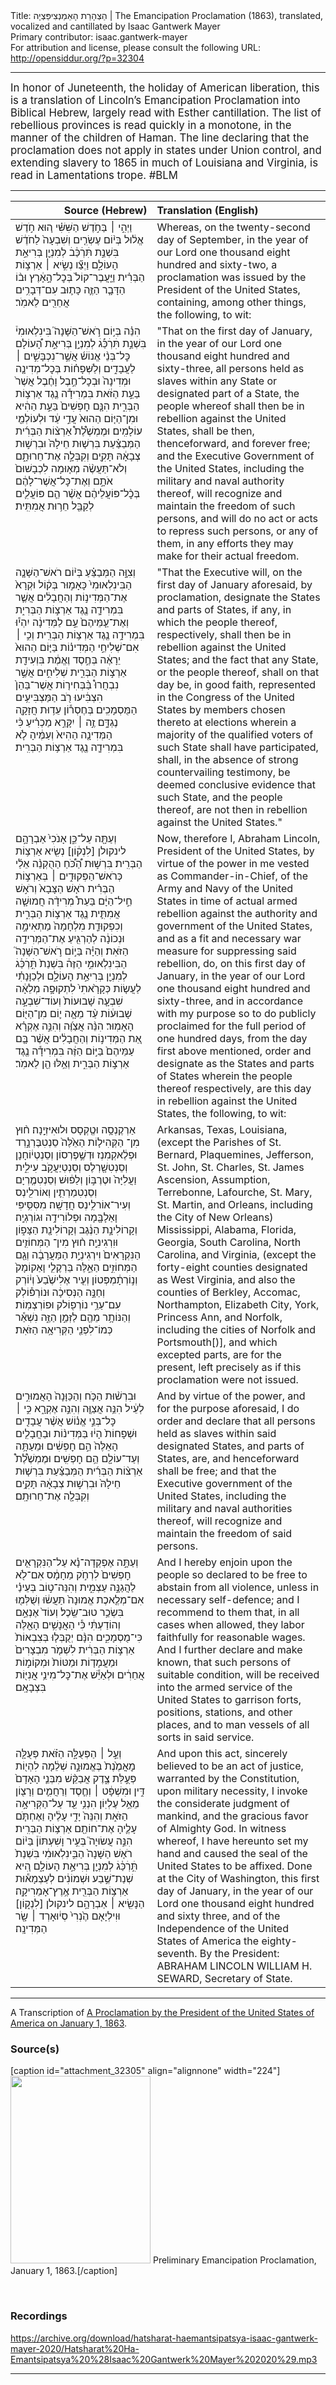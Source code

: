 <html>
<head></head>
<body>
Title: הַצְהָרַת הָאֵמַנְצִיפַּצְיָה | The Emancipation Proclamation (1863), translated, vocalized and cantillated by Isaac Gantwerk Mayer<br />
Primary contributor: isaac.gantwerk-mayer<br />
For attribution and license, please consult the following URL: <a href="http://opensiddur.org/?p=32304">http://opensiddur.org/?p=32304</a>
<p />
<hr />

<div class="english" style="font-size: 1.2em;">
In honor of Juneteenth, the holiday of American liberation, this is a translation of Lincoln’s Emancipation Proclamation into Biblical Hebrew, largely read with Esther cantillation. The list of rebellious provinces is read quickly in a monotone, in the manner of the children of Haman. The line declaring that the proclamation does not apply in states under Union control, and extending slavery to 1865 in much of Louisiana and Virginia, is read in Lamentations trope. #BLM
</div>

<hr />

<table style="margin-left: auto;margin-right: auto;" class="draggable">
<thead><tr><th id="x" style="text-align: right;">Source (Hebrew)</th><th style="text-align: left;">Translation (English)</th></tr></thead>
<tbody>
<tr><td style="vertical-align:top;">
<div class="liturgy"><span lang="he">
וַיְהִ֣י ׀ בַּחֹ֣דֶשׁ הַשִּׁשִּׁ֗י ה֚וּא חֹ֣דֶשׁ אֱל֔וּל בְּי֨וֹם עֶשְׂרִ֤ים וְשִׁבְעָה֙ לַחֹדֶ֔שׁ בִּשְׁנַ֣ת תִּׄרְׄכַּׄ֔בׄ לְמִנְיַ֖ן בְּרִיאַ֣ת הָעוֹלָ֑ם וַיְצַ֞ו נְשִׂ֣יא ׀ אַרְצ֣וֹת הַבְּרִ֗ית וַיַּ֤עֲבֶר־קוֹל֙ בְּכׇל־הָ֣אָ֔רֶץ וּב֨וֹ הַדָּבָ֧ר הַזֶּ֛ה כָּת֛וּב עִם־דְּבָרִ֥ים אֲחֵרִ֖ים לֵאמֹֽר׃
</span></div></td>
 
<td style="vertical-align:top;">
<div class="english">
Whereas, on the twenty-second day of September, in the year of our Lord one thousand eight hundred and sixty-two, a proclamation was issued by the President of the United States, containing, among other things, the following, to wit:
</div></td></tr>


<tr><td style="vertical-align:top;">
<div class="liturgy"><span lang="he">
הִנֵּ֗ה בְּי֣וֹם רֹ֣אשׁ־הַשָּׁנָה֮ בִּינִלְאוּמִי֒ בִּשְׁנַ֣ת תִּׄרְׄכַּׄ֡גׄ לְמִנְיַ֣ן בְּרִיאַ֣ת הָ֠עוֹלָם כׇּל־בְּנֵ֨י אֱנוֹשׁ֜ אֲשֶׁ֣ר־נִכְבָּשִׁ֣ים ׀ לַעֲבָדִ֣ים וְלַשְּׁפָח֗וֹת בְּכׇל־מְדִינָ֤ה וּמְדִינָה֙ וּבְכׇל־חֶ֣בֶל וָחֶ֔בֶל אֲשֶׁר֙ בַּעֵ֣ת הַזֹּ֔את בִּמְרִידָ֕ה נֶ֖גֶד אַרְצ֣וֹת הַבְּרִ֑ית הִנָּ֤ם חׇפְשִׁים֙ בַּעֵ֣ת הַהִ֔יא וּמִן־הַיּ֤וֹם הַהוּא֙ עֲדֵ֣י עַ֔ד וּלְעוֹלְמֵ֖י עוֹלָמִֽים׃ וּמֶמְשֶׁ֩לֶת֩ אַרְצ֨וֹת הַבְּרִ֜ית הַמְּבַצַּ֗עַת בִּרְשׁ֤וּת חֵילָהּ֙ וּבִרְשׁ֣וּת צְבָאָ֔הּ תָּקִ֖ים וְקִבְּלָ֣ה אֶת־חֵרוּתָ֑ם וְלֹא־תַּעֲשֶׂ֨ה מְא֤וּמָה לִכְבָשׁוּם֙ אֹתָ֣ם וְאֶת־כׇּל־אֲשֶׁר־לָהֶ֔ם בְּכׇ֨ל־פּוֹעֲלֵיהֶ֔ם אֲשֶׁ֨ר הֵ֧ם פּוֹעֲלִ֛ים לְקַבֵּ֖ל חֵר֥וּת אֲמִתִּֽית׃
</span></div></td>
 
<td style="vertical-align:top;">
<div class="english">
"That on the first day of January, in the year of our Lord one thousand eight hundred and sixty-three, all persons held as slaves within any State or designated part of a State, the people whereof shall then be in rebellion against the United States, shall be then, thenceforward, and forever free; and the Executive Government of the United States, including the military and naval authority thereof, will recognize and maintain the freedom of such persons, and will do no act or acts to repress such persons, or any of them, in any efforts they may make for their actual freedom.
</div></td></tr>


<tr><td style="vertical-align:top;">
<div class="liturgy"><span lang="he">
וְצִוָּ֣ה הַמְּבַצֵּ֗עַ בְּי֨וֹם רֹאשׁ־הַשָּׁנָ֤ה הַבִּינִלְאוּמִי֙ כָּאָמ֣וּר בְּק֔וֹל וּקְרָא֙ אֶת־הַמְּדִינ֣וֹת וְהַחֲבָלִ֔ים אֲשֶׁ֧ר בִּמְרִידָ֛ה נֶ֖גֶד אַרְצ֣וֹת הַבְּרִי֑ת וְאֶת־עַ֤מֵּיהֶם֙ עַ֣ם לַמְּדִינָ֔ה יִהְי֕וּ בִּמְרִידָ֥ה נֶ֖גֶד אַרְצ֥וֹת הַבְּרִֽית׃ וְכִ֣י ׀ אִם־שְׁלִיחֵ֣י הַמְּדִינ֗וֹת בַּיּ֤וֹם הַהוּא֙ יֵרָאֶ֔ה בְּחֶ֣סֶד וֶאֱמֶ֔ת בִּוְעִידַ֖ת אַרְצ֣וֹת הַבְּרִ֑ית שְׁלִיחִ֣ים אֲשֶׁ֣ר נִבְחֲרוּ֩ בַּ֨בְּחִיר֤וֹת אֲשֶׁר־בַּהֵן֙ הִצְבִּ֔יעוּ רֹ֖ב הַמַּצְבִּיעִ֥ים הַמֻּסְמָכִֽים׃ בְּחֶסְר֕וֹן עֵד֥וּת חֲזָקָ֖ה נֶגְדָּ֑ם זֶ֣ה ׀ יִקָּרֵ֣א מַכְרִ֗יעַ כִּ֨י הַמְּדִינָ֤ה הַהִיא֙ וְעַמֶּ֔יהָ לֹ֧א בִּמְרִידָ֛ה נֶ֖גֶד אַרְצ֥וֹת הַבְּרִֽית׃
</span></div></td>
 
<td style="vertical-align:top;">
<div class="english">
"That the Executive will, on the first day of January aforesaid, by proclamation, designate the States and parts of States, if any, in which the people thereof, respectively, shall then be in rebellion against the United States; and the fact that any State, or the people thereof, shall on that day be, in good faith, represented in the Congress of the United States by members chosen thereto at elections wherein a majority of the qualified voters of such State shall have participated, shall, in the absence of strong countervailing testimony, be deemed conclusive evidence that such State, and the people thereof, are not then in rebellion against the United States."
</div></td></tr>


<tr><td style="vertical-align:top;">
<div class="liturgy"><span lang="he">
וְעַתָּ֖ה עַל־כֵּ֑ן אָנֹכִי֙ אַבְרָהָ֣ם לינקולן [לִנְק֔וֹן] נְשִׂ֖יא אַרְצ֥וֹת הַבְּרִֽית׃ בִּרְשׁ֣וּת הַ֠כֹּ֠חַ הַהֻקְנֵ֨ה אֵלַ֜י כְּרֹאשׁ־הַפְּקוּדִ֣ים ׀ בְּאַרְצ֣וֹת הַבְּרִ֗ית רֹא֤שׁ הַצָּבָא֙ וְרֹא֣שׁ חֵ֣יל־הַיָּ֔ם בַּעֵת֩ מְרִידָ֨ה חֲמוּשָׁ֧ה אֲמִתִּ֛ית נֶ֖גֶד אַרְצ֣וֹת הַבְּרִ֑ית וְכִפְקוּדַ֤ת מִלְחָמָה֙ מַתְאִימָ֣ה וּנְכוֹנָ֔ה לְהַרְגִּ֖יעַ אֶת־הַמְּרִידָ֥ה הַזֹּאֽת׃ וְהַיָּ֗ה בַּי֣וֹם רֹ֣אשׁ־הַשָּׁנָה֮ הַבִּינִלְאוּמִ֣י הַזֶּה֒ בִּשְׁנַת֙ תִּ֣ׄרְׄכַּׄ֔גׄ לְמִנְיַ֖ן בְּרִיאַ֣ת הָעוֹלָ֑ם וּלְכַוָּנָתִ֗י לַעֲשׂ֤וֹת כְּקָרָ֙אתִי֙ לִתְקוּפָ֣ה מְלֵאָ֔ה שִׁבְעָ֤ה שָׁבוּעוֹת֙ וְעוֹד־שִׁבְעָ֣ה שָׁבוּע֔וֹת עַ֨ד מֵאָ֧ה י֛וֹם מִן־הַיּ֖וֹם הָאָמֽוּר׃ הִנֵּ֨ה אֲצַוֶּ֝ה וְהִנֵּ֣ה אֶקְרָ֗א אֵ֚ת הַמְּדִינ֣וֹת וְהַחֲבָלִ֔ים אֲשֶׁ֨ר בָּ֤ם עַמֵּיהֶם֙ בַּיּ֣וֹם הַזֶּ֔ה בִּמְרִידָ֕ה נֶ֖גֶד אַרְצ֣וֹת הַבְּרִ֑ית וְאֵ֥לּוּ הֵ֖ן לֵאמֹֽר׃
</span></div></td>
 
<td style="vertical-align:top;">
<div class="english">
Now, therefore I, Abraham Lincoln, President of the United States, by virtue of the power in me vested as Commander-in-Chief, of the Army and Navy of the United States in time of actual armed rebellion against the authority and government of the United States, and as a fit and necessary war measure for suppressing said rebellion, do, on this first day of January, in the year of our Lord one thousand eight hundred and sixty-three, and in accordance with my purpose so to do publicly proclaimed for the full period of one hundred days, from the day first above mentioned, order and designate as the States and parts of States wherein the people thereof respectively, are this day in rebellion against the United States, the following, to wit:
</div></td></tr>


<tr><td style="vertical-align:top;">
<div class="liturgy"><span lang="he">
אַרְקֶנְסָ֥ה וּטֶ֖קְסָס וּלוּאִיזְיָֽנָה׃ ח֨וּץ מִן־ הַקְּהִיל֤וֹת הַאֵ֙לֶּה֙ סֵנְטִבֶּרְנָ֣רְד וּפְלֶ֔אקְמִנְז וּדְשֶׁ֣פֶרְסוֹן וְסֵנְטְי֔וֹחָנָן וְסֵנְטִשָׁ֖רְלֶס וְסֵנְטְיַעֲקֹ֣ב עִילִ֑ית וַעֲלִיָּה֙ וּטֶרֶבּ֣וֹן וְלַפ֔וּשׁ וְסֵנְטִמֶ֧רְיָם וְסֵנְטִמַרְתִ֛ין וְאוֹרלִ֖ינְס וְעִיר־אוֹרלִ֥ינְס חֲדָשָֽׁה׃ מִסִּסִּ֥יפִּי וָאַלָבָּ֖מָה וּפְלוֹרִידָ֥ה וּגוֹרְגְיָֽה׃ וְקָרוֹלִינָ֣ת הַנֶּ֔גֶב וְקָרוֹלִינָ֖ת הַצָּפ֑וֹן וּוִרְגִינִיָֽה׃ ח֨וּץ מִין־ הַמְּחוֹזִ֤ים הַנִּקְרָאִים֙ וִירְגִינְיַ֣ת הַמַּעֲרָבָ֔ה וְגַ֖ם הַמְּחוֹזִ֣ים הַאֵ֑לֶּה בֵּרְקֶלִ֤י וָאַקוֹמָק֙ וְנ֣וֹרְתָ֔מְפְּטוֹן וְעִ֤יר אֶלִישֶׁ֙בַע֙ וְי֔וֹרְק וְחַנָּ֣ה הַנְּסִיכָ֔ה וּנוֹרְפ֕וֹלְק עִם־עַרֵ֥י נוֹרְפ֖וֹלק וּפוֹרְצְמֽוֹת׃ וְהַנּוֹתָ֥ר מֵהֶ֖ם לַזְּמַ֣ן הַזֶּ֑ה נִשְׁאַ֕ר כְּמוֹ־לִפְנֵ֖י הַקְּרִיאָ֥ה הַזֹּאֽת׃
</span></div></td>
 
<td style="vertical-align:top;">
<div class="english">
Arkansas, Texas, Louisiana, (except the Parishes of St. Bernard, Plaquemines, Jefferson, St. John, St. Charles, St. James Ascension, Assumption, Terrebonne, Lafourche, St. Mary, St. Martin, and Orleans, including the City of New Orleans) Mississippi, Alabama, Florida, Georgia, South Carolina, North Carolina, and Virginia, (except the forty-eight counties designated as West Virginia, and also the counties of Berkley, Accomac, Northampton, Elizabeth City, York, Princess Ann, and Norfolk, including the cities of Norfolk and Portsmouth[)], and which excepted parts, are for the present, left precisely as if this proclamation were not issued.
</div></td></tr>


<tr><td style="vertical-align:top;">
<div class="liturgy"><span lang="he">
וּבִרְשׁ֨וּת הַכֹּ֤ח וְהַכַּוָּנָה֙ הָאֲמוּרִ֣ים לְעֵ֔יל הִנֵּ֥ה אֲצַוֶּ֖ה וְהִנֵּ֣ה אֶקְרָ֑א כִּ֣י ׀ כׇּל־בְּנֵ֣י אֱנ֗וֹשׁ אֲשֶׁ֨ר עֲבָדִ֤ים וּשְׁפָחוֹת֙ הָי֔וּ בַּמְּדִינ֨וֹת וּבַחֲבָלִ֤ים הָאֵלֶּה֙ הֵ֣ם חׇפְשִׁ֔ים וּמֵעַתָּ֥ה וְעַד־עוֹלָ֖ם הֵ֥ם חׇפְשִֽׁים׃ וּמֶמְשֶׁ֩לֶת֩ אַרְצ֨וֹת הַבְּרִ֜ית הַמְּבַצַּ֗עַת בִּרְשׁ֤וּת חֵילָהּ֙ וּבִרְשׁ֣וּת צְבָאָ֔הּ תָּקִ֥ים וְקִבְּלָ֖ה אֶת־חֵרוּתָֽם׃
</span></div></td>
 
<td style="vertical-align:top;">
<div class="english">
And by virtue of the power, and for the purpose aforesaid, I do order and declare that all persons held as slaves within said designated States, and parts of States, are, and henceforward shall be free; and that the Executive government of the United States, including the military and naval authorities thereof, will recognize and maintain the freedom of said persons.
</div></td></tr>


<tr><td style="vertical-align:top;">
<div class="liturgy"><span lang="he">
וְעַתָּ֣ה אֶפְקְדָה־נָ֗א עַל־הַנִּקְרָאִ֤ים חׇפְשִׁים֙ לִרְחֹ֣ק מֵחָמָ֔ס אִם־לֹ֖א לַהֲגַנָּ֣ה עַצְמִ֑ית וְהִנֵּה־ט֣וֹב בְּעֵינַ֗י אִם־מְלֶ֤אכֶת אֱמוּנָה֙ תַּעֲשׂ֔וּ וְשֻׁלְּמ֖וּ בִּשְׂכַ֥ר טוּב־שֵֽׂכֶל׃ וְעוֹד֙ אֶנְאַ֣ם וְהוֹדַעְתִּ֔י כִּ֕י הָאֲנָשִׁ֥ים הָאֵ֖לֶּה כִּי־מֻסְמָכִ֑ים הִנָּ֨ם יְקֻבְּל֤וּ בְּצִבְאוֹת֙ אַרְצ֣וֹת הַבְּרִ֔ית לִשְׁמֹ֤ר מִבְצָרִים֙ וּמַעֲמָד֤וֹת וּמַטּוֹת֙ וּמְקוֹמ֣וֹת אֲחֵרִ֔ים וּלְאַיֵּ֕שׁ אֶת־כׇּל־מִינֵ֥י אֳנִיּ֖וֹת בִּצְבָאָֽם׃
</span></div></td>
 
<td style="vertical-align:top;">
<div class="english">
And I hereby enjoin upon the people so declared to be free to abstain from all violence, unless in necessary self-defence; and I recommend to them that, in all cases when allowed, they labor faithfully for reasonable wages. And I further declare and make known, that such persons of suitable condition, will be received into the armed service of the United States to garrison forts, positions, stations, and other places, and to man vessels of all sorts in said service.
</div></td></tr>


<tr><td style="vertical-align:top;">
<div class="liturgy"><span lang="he">
וְעַ֣ל ׀ הַפְּעֻלָּ֣ה הַזֹּ֗את פְּעֻלָּ֤ה מׇאֳמֶ֙נֶת֙ בֶּאֱמוּנָ֣ה שְׁלֵ֔מָה לִהְי֖וֹת פְּעֻ֣לַּת צֶ֑דֶק אֲבַקֵּ֨שׁ מִבְּנֵ֤י הָאָדָם֙ דִּ֣ין וּמִשְׁפָּ֔ט ׀ וְחֶ֧סֶד וְרַחֲמִ֛ים וְרָצ֖וֹן מֵאֵ֥ל עֶלְיֽוֹן׃ הִנְנִ֥י עֵ֖ד עַל־הַקְּרִיאָ֣ה הַזֹּא֑ת וְהִנֵּה֙ יָדִ֣י עָלֶ֔יהָ וַאֶחְתֹּ֧ם עָלֶ֛יהָ אֶת־חוֹתַ֖ם אַרְצ֥וֹת הַבְּרִֽית׃ הִנֵּ֣ה עֲשׂוּיָה֮ בְּעִ֣יר וָשִׁעְתּוֹן֒ בַּי֨וֹם רֹא֤שׁ הַשָּׁנָה֙ הַבִּ֣ינִלְאוּמִ֔י בִּשְׁנַת֙ תִּ֣ׄרְׄכַּׄ֔גׄ לְמִנְיַ֖ן בְּרִיאַ֣ת הָעוֹלָ֑ם הִ֚יא שְׁנַת־שֶׁ֣בַע וּשְׁמוֹנִ֔ים לְעַצְמָא֕וּת אַרְצ֥וֹת הַבְּרִ֖ית אֶ֥רֶץ־אָמֵרִיקָֽה׃ הַנָּשִׂ֖יא ׀ אַבְרָהָ֣ם לינקולן [לִנְק֑וֹן] וּוִילְיָא֤ם הֶ֙נְרִי֙ סְי֔וּאָרְד ׀ שָׂ֖ר הַמְּדִינָֽה׃
</span></div></td>
 
<td style="vertical-align:top;">
<div class="english">
And upon this act, sincerely believed to be an act of justice, warranted by the Constitution, upon military necessity, I invoke the considerate judgment of mankind, and the gracious favor of Almighty God.  In witness whereof, I have hereunto set my hand and caused the seal of the United States to be affixed.  Done at the City of Washington, this first day of January, in the year of our Lord one thousand eight hundred and sixty three, and of the Independence of the United States of America the eighty-seventh.  By the President: ABRAHAM LINCOLN WILLIAM H. SEWARD, Secretary of State.
</div></td></tr>
</tbody></table>

<hr />

A Transcription of <a href="https://www.archives.gov/exhibits/featured-documents/emancipation-proclamation/transcript.html">A Proclamation by the President of the United States of America on January 1, 1863</a>.

<h3>Source(s)</h3>

[caption id="attachment_32305" align="alignnone" width="224"]<a href="https://opensiddur.org/wp-content/uploads/2020/06/preliminary-emancipation-proclamation-1024.jpg" rel="lightbox"><img src="https://opensiddur.org/wp-content/uploads/2020/06/preliminary-emancipation-proclamation-1024-224x300.jpg" alt="" width="224" height="300" class="size-medium wp-image-32305" /></a> Preliminary Emancipation Proclamation, January 1, 1863.[/caption]

&nbsp;

<h3>Recordings</h3>

https://archive.org/download/hatsharat-haemantsipatsya-isaac-gantwerk-mayer-2020/Hatsharat%20Ha-Emantsipatsya%20%28Isaac%20Gantwerk%20Mayer%202020%29.mp3

<hr />

&nbsp;
</body>
</html>